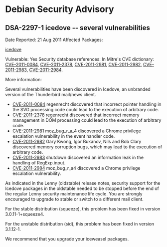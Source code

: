 
Debian Security Advisory
========================


DSA-2297-1 icedove -- several vulnerabilities
---------------------------------------------



Date Reported:
21 Aug 2011
Affected Packages:

[icedove](https://packages.debian.org/src:icedove)

Vulnerable:
Yes
Security database references:
In Mitre's CVE dictionary: [CVE-2011-0084](https://security-tracker.debian.org/tracker/CVE-2011-0084), [CVE-2011-2378](https://security-tracker.debian.org/tracker/CVE-2011-2378), [CVE-2011-2981](https://security-tracker.debian.org/tracker/CVE-2011-2981), [CVE-2011-2982](https://security-tracker.debian.org/tracker/CVE-2011-2982), [CVE-2011-2983](https://security-tracker.debian.org/tracker/CVE-2011-2983), [CVE-2011-2984](https://security-tracker.debian.org/tracker/CVE-2011-2984).  

More information:

Several vulnerabilities have been discovered in Icedove, an unbranded
version of the Thunderbird mail/news client.


* [CVE-2011-0084](https://security-tracker.debian.org/tracker/CVE-2011-0084)
regenrecht discovered that incorrect pointer handling in the SVG
 processing code could lead to the execution of arbitrary code.
* [CVE-2011-2378](https://security-tracker.debian.org/tracker/CVE-2011-2378)
regenrecht discovered that incorrect memory management in DOM
 processing could lead to the execution of arbitrary code.
* [CVE-2011-2981](https://security-tracker.debian.org/tracker/CVE-2011-2981)
moz\_bug\_r\_a\_4 discovered a Chrome privilege escalation
 vulnerability in the event handler code.
* [CVE-2011-2982](https://security-tracker.debian.org/tracker/CVE-2011-2982)
Gary Kwong, Igor Bukanov, Nils and Bob Clary discovered memory
 corruption bugs, which may lead to the execution of arbitrary code.
* [CVE-2011-2983](https://security-tracker.debian.org/tracker/CVE-2011-2983)
shutdown discovered an information leak in the handling of
 RegExp.input.
* [CVE-2011-2984](https://security-tracker.debian.org/tracker/CVE-2011-2984)
moz\_bug\_r\_a4 discovered a Chrome privilege escalation
 vulnerability.


As indicated in the Lenny (oldstable) release notes, security support for
the Icedove packages in the oldstable needed to be stopped before the end
of the regular Lenny security maintenance life cycle.
You are strongly encouraged to upgrade to stable or switch to a different
mail client.


For the stable distribution (squeeze), this problem has been fixed in
version 3.0.11-1+squeeze4.


For the unstable distribution (sid), this problem has been fixed in
version 3.1.12-1.


We recommend that you upgrade your iceweasel packages.





